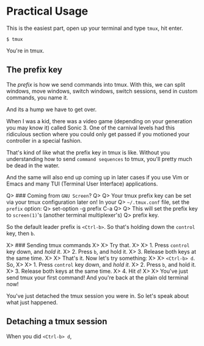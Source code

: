 # Practical Usage

This is the easiest part, open up your terminal and type `tmux`, hit enter.

    $ tmux

You're in tmux.

## The prefix key

The *prefix* is how we send commands into tmux. With this, we can split windows, move windows, switch windows, switch sessions, send in custom commands, you name it.

And its a hump we have to get over. 

When I was a kid, there was a video game (depending on your generation you may know it) called Sonic 3. One of the carnival levels had this ridiculous section
where you could only get passed if you motioned your controller in a special fashion.

That's kind of like what the prefix key in tmux is like. Without you understanding how to send `command sequences` to tmux, you'll pretty much be dead in the water.

And the same will also end up coming up in later cases if you use Vim or Emacs and many TUI (Terminal User Interface) applications.

Q> ### Coming from ``GNU Screen``?
Q>
Q> Your tmux prefix key can be set via your tmux configuration later on!  In your
Q> `~/.tmux.conf` file, set the `prefix` option:
Q>     set-option -g prefix C-a
Q>
Q> This will set the prefix key to `screen(1)`'s (another terminal multiplexer's)
Q> prefix key.

So the default leader prefix is `<Ctrl-b>`. So that's holding down the `control` key, then `b`.

X> ### Sending tmux commands 
X> 
X> Try that.
X> 
X> 1. Press `control` key down, and *hold it*.
X> 2. Press `b`, and hold it.
X> 3. Release both keys at the same time.
X>
X> That's it. Now let's try something:
X> 
X> `<Ctrl-b> d`. So,
X> 
X> 1. Press `control` key down, and *hold it*.
X> 2. Press `b`, and hold it.
X> 3. Release both keys at the same time.
X> 4. Hit `d`!
X>
X> You've just send tmux your first command! And you're back at the plain old terminal now!

You've just detached the tmux session you were in. So let's speak about what just happened.

## Detaching a tmux session

When you did `<Ctrl-b> d`, 
